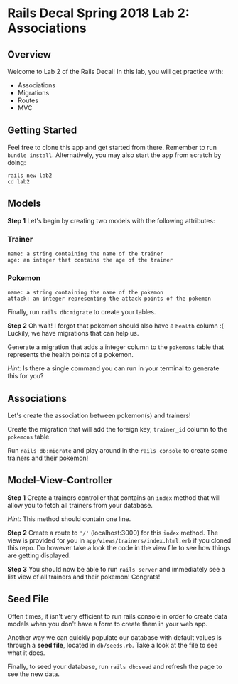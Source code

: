 # Rails Decal Spring 2018 Lab 2: Associations

## Overview

Welcome to Lab 2 of the Rails Decal! In this lab, you will get practice with:
- Associations
- Migrations
- Routes
- MVC

## Getting Started

Feel free to clone this app and get started from there. Remember to run `bundle install`. Alternatively, you may also start the app from scratch by doing:

```
rails new lab2
cd lab2
```
## Models
**Step 1** 
Let's begin by creating two models with the following attributes:
### Trainer
```
name: a string containing the name of the trainer
age: an integer that contains the age of the trainer
```
### Pokemon
```
name: a string containing the name of the pokemon
attack: an integer representing the attack points of the pokemon
```

Finally, run `rails db:migrate` to create your tables.

**Step 2**
Oh wait! I forgot that pokemon should also have a `health` column :( Luckily, we have migrations that can help us.

Generate a migration that adds a integer column to the `pokemons` table that represents the health points of a pokemon.

*Hint:* Is there a single command you can run in your terminal to generate this for you?

## Associations

Let's create the association between pokemon(s) and trainers!

Create the migration that will add the foreign key, `trainer_id` column to the `pokemons` table. 

Run `rails db:migrate` and play around in the `rails console` to create some trainers and their pokemon!

## Model-View-Controller

**Step 1**
Create a trainers controller that contains an `index` method that will allow you to fetch all trainers from your database. 

*Hint:* This method should contain one line.

**Step 2**
Create a route to `'/'` (localhost:3000) for this `index` method.
The view is provided for you in `app/views/trainers/index.html.erb` if you cloned this repo. Do however take a look the code in the view file to see how things are getting displayed.

**Step 3**
You should now be able to run `rails server` and immediately see a list view of all trainers and their pokemon! Congrats!

## Seed File
Often times, it isn't very efficient to run rails console in order to create data models when you don't have a form to create them in your web app. 

Another way we can quickly populate our database with default values is through a **seed file**, located in `db/seeds.rb`. Take a look at the file to see what it does.

Finally, to seed your database, run `rails db:seed` and refresh the page to see the new data.

